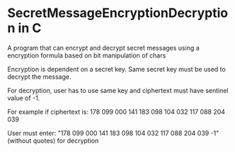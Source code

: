 # SecretMessageEncryptionDecryption in C
A program that can encrypt and decrypt secret messages using a encryption formula based on bit manipulation of chars

Encryption is dependent on a secret key. Same secret key must be used to decrypt the message.

For decryption, user has to use same key and ciphertext must have sentinel value of -1.

For example if ciphertext is: 178 099 000 141 183 098 104 032 117 088 204 039

User must enter: "178 099 000 141 183 098 104 032 117 088 204 039 -1" (without quotes) for decryption

